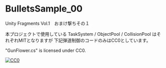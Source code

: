 # BulletsSample_00
Unity Fragments Vol.1　おまけ撃ちその１

本プロジェクトで使用している TaskSystem / ObjectPool / CollisionPool はそれぞれMITとなりますが
下記弾道制御のコードのみはCC0としています。


"GunFlower.cs" is licensed under CC0.

[![CC0](http://i.creativecommons.org/p/zero/1.0/88x31.png "CC0")](http://creativecommons.org/publicdomain/zero/1.0/deed.ja)
